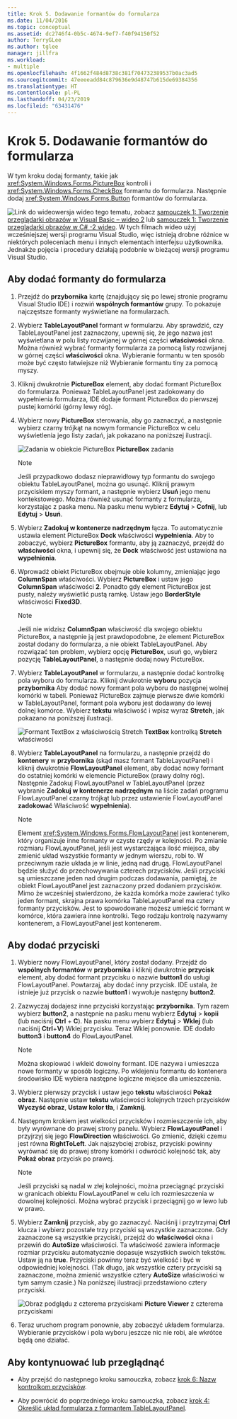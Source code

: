 ```yaml
---
title: Krok 5. Dodawanie formantów do formularza
ms.date: 11/04/2016
ms.topic: conceptual
ms.assetid: dc2746f4-0b5c-4674-9ef7-f40f94150f52
author: TerryGLee
ms.author: tglee
manager: jillfra
ms.workload:
- multiple
ms.openlocfilehash: 4f1662f484d8738c381f704732389537b0ac3ad5
ms.sourcegitcommit: 47eeeeadd84c879636e9d48747b615de69384356
ms.translationtype: HT
ms.contentlocale: pl-PL
ms.lasthandoff: 04/23/2019
ms.locfileid: "63431476"
---
```

# <a name="step-5-add-controls-to-your-form"></a>Krok 5. Dodawanie formantów do formularza
W tym kroku dodaj formanty, takie jak <xref:System.Windows.Forms.PictureBox> kontroli i <xref:System.Windows.Forms.CheckBox> formantu do formularza. Następnie dodaj <xref:System.Windows.Forms.Button> formantów do formularza.

 ![Link do wideo](../data-tools/media/playvideo.gif)wersja wideo tego tematu, zobacz [samouczek 1: Tworzenie przeglądarki obrazów w Visual Basic – wideo 2](http://go.microsoft.com/fwlink/?LinkId=205211) lub [samouczek 1: Tworzenie przeglądarki obrazów w C# -2 wideo](http://go.microsoft.com/fwlink/?LinkId=205200). W tych filmach wideo użyj wcześniejszej wersji programu Visual Studio, więc istnieją drobne różnice w niektórych poleceniach menu i innych elementach interfejsu użytkownika. Jednakże pojęcia i procedury działają podobnie w bieżącej wersji programu Visual Studio.

## <a name="to-add-controls-to-your-form"></a>Aby dodać formanty do formularza

1. Przejdź do **przybornika** kartę (znajdujący się po lewej stronie programu Visual Studio IDE) i rozwiń **wspólnych formantów** grupy. To pokazuje najczęstsze formanty wyświetlane na formularzach.

2. Wybierz **TableLayoutPanel** formant w formularzu. Aby sprawdzić, czy TableLayoutPanel jest zaznaczony, upewnij się, że jego nazwa jest wyświetlana w polu listy rozwijanej w górnej części **właściwości** okna. Można również wybrać formanty formularza za pomocą listy rozwijanej w górnej części **właściwości** okna. Wybieranie formantu w ten sposób może być często łatwiejsze niż Wybieranie formantu tiny za pomocą myszy.

3. Kliknij dwukrotnie **PictureBox** element, aby dodać formant PictureBox do formularza. Ponieważ TableLayoutPanel jest zadokowany do wypełnienia formularza, IDE dodaje formant PictureBox do pierwszej pustej komórki (górny lewy róg).

4. Wybierz nowy **PictureBox** sterowania, aby go zaznaczyć, a następnie wybierz czarny trójkąt na nowym formancie PictureBox w celu wyświetlenia jego listy zadań, jak pokazano na poniższej ilustracji.

     ![Zadania w obiekcie PictureBox](../ide/media/express_pictureboxtasks.png)
**PictureBox** zadania

    > [!NOTE]
    > Jeśli przypadkowo dodasz nieprawidłowy typ formantu do swojego obiektu TableLayoutPanel, można go usunąć. Kliknij prawym przyciskiem myszy formant, a następnie wybierz **Usuń** jego menu kontekstowego. Można również usunąć formanty z formularza, korzystając z paska menu. Na pasku menu wybierz **Edytuj** > **Cofnij**, lub **Edytuj** > **Usuń**.

5. Wybierz **Zadokuj w kontenerze nadrzędnym** łącza. To automatycznie ustawia element PictureBox **Dock** właściwości **wypełnienia**. Aby to zobaczyć, wybierz **PictureBox** formantu, aby ją zaznaczyć, przejdź do **właściwości** okna, i upewnij się, że **Dock** właściwość jest ustawiona na **wypełnienia**.

6. Wprowadź obiekt PictureBox obejmuje obie kolumny, zmieniając jego **ColumnSpan** właściwości. Wybierz **PictureBox** i ustaw jego **ColumnSpan** właściwości **2**. Ponadto gdy element PictureBox jest pusty, należy wyświetlić pustą ramkę. Ustaw jego **BorderStyle** właściwości **Fixed3D**.

    > [!NOTE]
    > Jeśli nie widzisz **ColumnSpan** właściwość dla swojego obiektu PictureBox, a następnie ją jest prawdopodobne, że element PictureBox został dodany do formularza, a nie obiekt TableLayoutPanel. Aby rozwiązać ten problem, wybierz opcję **PictureBox**, usuń go, wybierz pozycję **TableLayoutPanel**, a następnie dodaj nowy PictureBox.

7. Wybierz **TableLayoutPanel** w formularzu, a następnie dodać kontrolkę pola wyboru do formularza. Kliknij dwukrotnie **wyboru** pozycja **przybornika** Aby dodać nowy formant pola wyboru do następnej wolnej komórki w tabeli. Ponieważ PictureBox zajmuje pierwsze dwie komórki w TableLayoutPanel, formant pola wyboru jest dodawany do lewej dolnej komórce. Wybierz **tekstu** właściwość i wpisz wyraz **Stretch**, jak pokazano na poniższej ilustracji.

     ![Formant TextBox z właściwością Stretch](../ide/media/express_pictureviewercheckbox.png)
**TextBox** kontrolką **Stretch** właściwości

8. Wybierz **TableLayoutPanel** na formularzu, a następnie przejdź do **kontenery** w **przybornika** (skąd masz formant TableLayoutPanel) i kliknij dwukrotnie **FlowLayoutPanel** element, aby dodać nowy formant do ostatniej komórki w elemencie PictureBox (prawy dolny róg). Następnie Zadokuj FlowLayoutPanel w TableLayoutPanel (przez wybranie **Zadokuj w kontenerze nadrzędnym** na liście zadań programu FlowLayoutPanel czarny trójkąt lub przez ustawienie FlowLayoutPanel **zadokować** Właściwość **wypełnienia**).

    > [!NOTE]
    > Element <xref:System.Windows.Forms.FlowLayoutPanel> jest kontenerem, który organizuje inne formanty w czyste rzędy w kolejności. Po zmianie rozmiaru FlowLayoutPanel, jeśli jest wystarczająca ilość miejsca, aby zmienić układ wszystkie formanty w jednym wierszu, robi to. W przeciwnym razie układa je w linie, jedną nad drugą. FlowLayoutPanel będzie służyć do przechowywania czterech przycisków. Jeśli przyciski są umieszczane jeden nad drugim podczas dodawania, pamiętaj, że obiekt FlowLayoutPanel jest zaznaczony przed dodaniem przycisków. Mimo że wcześniej stwierdzono, że każda komórka może zawierać tylko jeden formant, skrajna prawa komórka TableLayoutPanel ma cztery formanty przycisków. Jest to spowodowane możesz umieścić formant w komórce, która zawiera inne kontrolki. Tego rodzaju kontrolę nazywamy kontenerem, a FlowLayoutPanel jest kontenerem.

## <a name="to-add-buttons"></a>Aby dodać przyciski

1. Wybierz nowy FlowLayoutPanel, który został dodany. Przejdź do **wspólnych formantów** w **przybornika** i kliknij dwukrotnie **przycisk** element, aby dodać formant przycisku o nazwie **button1** do usługi FlowLayoutPanel. Powtarzaj, aby dodać inny przycisk. IDE ustala, że istnieje już przycisk o nazwie **button1** i wywołuje następny **button2**.

2. Zazwyczaj dodajesz inne przyciski korzystając **przybornika**. Tym razem wybierz **button2**, a następnie na pasku menu wybierz **Edytuj** > **kopii** (lub naciśnij **Ctrl** + **C**). Na pasku menu wybierz **Edytuj** > **Wklej** (lub naciśnij **Ctrl**+**V**) Wklej przycisku. Teraz Wklej ponownie. IDE dodało **button3** i **button4** do FlowLayoutPanel.

    > [!NOTE]
    > Można skopiować i wkleić dowolny formant. IDE nazywa i umieszcza nowe formanty w sposób logiczny. Po wklejeniu formantu do kontenera środowisko IDE wybiera następne logiczne miejsce dla umieszczenia.

3. Wybierz pierwszy przycisk i ustaw jego **tekstu** właściwości **Pokaż obraz**. Następnie ustaw **tekstu** właściwości kolejnych trzech przycisków **Wyczyść obraz**, **Ustaw kolor tła**, i **Zamknij**.

4. Następnym krokiem jest wielkości przycisków i rozmieszczenie ich, aby były wyrównane do prawej strony panelu. Wybierz **FlowLayoutPanel** i przyjrzyj się jego **FlowDirection** właściwości. Go zmienić, dzięki czemu jest równa **RightToLeft**. Jak najszybciej zrobisz, przyciski powinny wyrównać się do prawej strony komórki i odwrócić kolejność tak, aby **Pokaż obraz** przycisk po prawej.

    > [!NOTE]
    > Jeśli przyciski są nadal w złej kolejności, można przeciągnąć przyciski w granicach obiektu FlowLayoutPanel w celu ich rozmieszczenia w dowolnej kolejności. Można wybrać przycisk i przeciągnij go w lewo lub w prawo.

5. Wybierz **Zamknij** przycisk, aby go zaznaczyć. Naciśnij i przytrzymaj **Ctrl** klucza i wybierz pozostałe trzy przyciski są wszystkie zaznaczone. Gdy zaznaczone są wszystkie przyciski, przejdź do **właściwości** okna i przewiń do **AutoSize** właściwości. Ta właściwość zawiera informacje rozmiar przycisku automatycznie dopasuje wszystkich swoich tekstów. Ustaw ją na **true**. Przyciski powinny teraz być wielkość i być w odpowiedniej kolejności. (Tak długo, jak wszystkie cztery przyciski są zaznaczone, można zmienić wszystkie cztery **AutoSize** właściwości w tym samym czasie.) Na poniższej ilustracji przedstawiono cztery przyciski.

     ![Obraz podglądu z czterema przyciskami](../ide/media/express_autosize.png)
**Picture Viewer** z czterema przyciskami

6. Teraz uruchom program ponownie, aby zobaczyć układem formularza. Wybieranie przycisków i pola wyboru jeszcze nic nie robi, ale wkrótce będą one działać.

## <a name="to-continue-or-review"></a>Aby kontynuować lub przeglądnąć

- Aby przejść do następnego kroku samouczka, zobacz [krok 6: Nazw kontrolkom przycisków](../ide/step-6-name-your-button-controls.md).

- Aby powrócić do poprzedniego kroku samouczka, zobacz [krok 4: Określić układ formularza z formantem TableLayoutPanel](../ide/step-4-lay-out-your-form-with-a-tablelayoutpanel-control.md).

